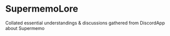 # SupermemoLore
Collated essential understandings &amp; discussions gathered from DiscordApp about Supermemo

